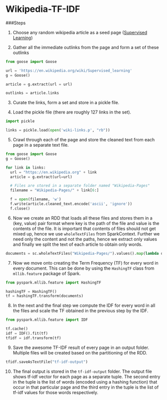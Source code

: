 # Wikipedia-TF-IDF

###Steps

1. Choose any random wikipedia article as a seed page ([Supervised
Learning](https://en.wikipedia.org/wiki/Supervised_learning))

2. Gather all the immediate outlinks from the page and form a set of these
outlinks

  ```python
  from goose import Goose

  url = 'https://en.wikipedia.org/wiki/Supervised_learning'
  g = Goose()

  article = g.extract(url = url)

  outlinks = article.links
  ```

3. Curate the links, form a set and store in a pickle file.

4. Load the pickle file (there are roughly 127 links in the set).

  ```python
  import pickle

  links = pickle.load(open('wiki-links.p', "rb"))
  ```

5. Crawl through each of the page and store the cleaned text from each page in a
separate text file.

  ```python
  from goose import Goose
  g = Goose()

  for link in links:
    url = "https://en.wikipedia.org" + link
    article = g.extract(url=url)

    # Files are stored in a separate folder named "Wikipedia-Pages"
    filename = "Wikipedia-Pages/" + link[6:]

    f = open(filename, 'w')
    f.write(article.cleaned_text.encode('ascii', 'ignore'))
    f.close()

  ```

6. Now we create an RDD that loads all these files and stores them in a (key,
value) pair format where key is the path of the file and value is the contents
of the file. It is important that contents of files should not get mixed up,
hence we use `wholeTextFiles` from SparkContext. Further we need only the
content and not the paths, hence we extract only values and finally we split the
text of each article to obtain only words.

  ```python
  documents = sc.wholeTextFiles("Wikipedia-Pages/").values().map(lambda doc: re.split('\W+', doc))
  ```

7. Now we move onto creating the Term Frequency (TF) for every word in every
document. This can be done by using the `HashingTF` class from `mllib.feature`
package of Spark.

  ```python
  from pyspark.mllib.feature import HashingTF

  hashingTF = HashingTF()
  tf = hashingTF.transform(documents)
  ```

8. In the next and the final step we compute the IDF for every word in all the
files and scale the TF obtained in the previous step by the IDF.


  ```python
  from pyspark.mllib.feature import IDF

  tf.cache()
  idf = IDF().fit(tf)
  tfidf = idf.transform(tf)
  ```

9. Save the awesome TF-IDF result of every page in an output folder. Multiple
files will be created based on the partitioning of the RDD.


  ```python
  tfidf.saveAsTextFile("tf-idf-output")
  ```

10. The final output is stored in the `tf-idf-output` folder. The output file
shows tf-idf vector for each page as a separate tuple. The second entry in the
tuple is the list of words (encoded using a hashing function) that occur in that
particular page and the third entry in the tuple is the list of tf-idf values
for those words respectively.

